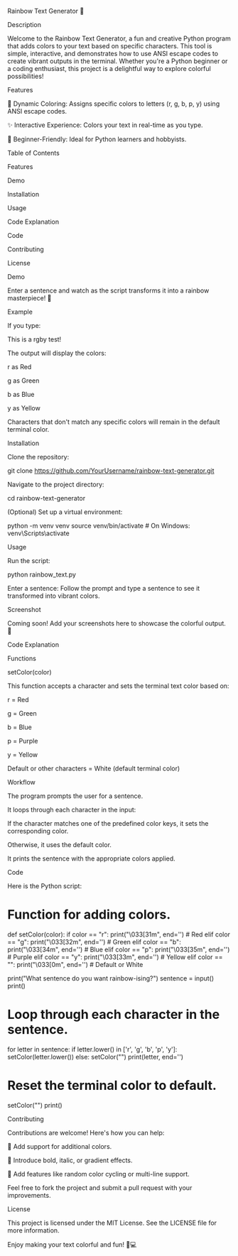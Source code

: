 Rainbow Text Generator 🌈

Description

Welcome to the Rainbow Text Generator, a fun and creative Python program that adds colors to your text based on specific characters. This tool is simple, interactive, and demonstrates how to use ANSI escape codes to create vibrant outputs in the terminal. Whether you're a Python beginner or a coding enthusiast, this project is a delightful way to explore colorful possibilities!

Features

🎨 Dynamic Coloring: Assigns specific colors to letters (r, g, b, p, y) using ANSI escape codes.

✨ Interactive Experience: Colors your text in real-time as you type.

🐍 Beginner-Friendly: Ideal for Python learners and hobbyists.

Table of Contents

Features

Demo

Installation

Usage

Code Explanation

Code

Contributing

License

Demo

Enter a sentence and watch as the script transforms it into a rainbow masterpiece! 🌈

Example

If you type:

This is a rgby test!

The output will display the colors:

r as Red

g as Green

b as Blue

y as Yellow

Characters that don't match any specific colors will remain in the default terminal color.

Installation

Clone the repository:

git clone https://github.com/YourUsername/rainbow-text-generator.git

Navigate to the project directory:

cd rainbow-text-generator

(Optional) Set up a virtual environment:

python -m venv venv
source venv/bin/activate  # On Windows: venv\Scripts\activate

Usage

Run the script:

python rainbow_text.py

Enter a sentence: Follow the prompt and type a sentence to see it transformed into vibrant colors.

Screenshot

Coming soon! Add your screenshots here to showcase the colorful output. 🌟

Code Explanation

Functions

setColor(color)

This function accepts a character and sets the terminal text color based on:

r = Red

g = Green

b = Blue

p = Purple

y = Yellow

Default or other characters = White (default terminal color)

Workflow

The program prompts the user for a sentence.

It loops through each character in the input:

If the character matches one of the predefined color keys, it sets the corresponding color.

Otherwise, it uses the default color.

It prints the sentence with the appropriate colors applied.

Code

Here is the Python script:

# Function for adding colors.
def setColor(color):
    if color == "r":
        print("\033[31m", end='')  # Red
    elif color == "g":
        print("\033[32m", end='')  # Green
    elif color == "b":
        print("\033[34m", end='')  # Blue
    elif color == "p":
        print("\033[35m", end='')  # Purple
    elif color == "y":
        print("\033[33m", end='')  # Yellow
    elif color == "":
        print("\033[0m", end='')  # Default or White

print("What sentence do you want rainbow-ising?")
sentence = input()
print()

# Loop through each character in the sentence.
for letter in sentence:
    if letter.lower() in ['r', 'g', 'b', 'p', 'y']:
        setColor(letter.lower())
    else:
        setColor("")
    print(letter, end='')

# Reset the terminal color to default.
setColor("")
print()

Contributing

Contributions are welcome! Here's how you can help:

🔧 Add support for additional colors.

🌟 Introduce bold, italic, or gradient effects.

🎉 Add features like random color cycling or multi-line support.

Feel free to fork the project and submit a pull request with your improvements.

License

This project is licensed under the MIT License. See the LICENSE file for more information.

Enjoy making your text colorful and fun! 🌈💻

